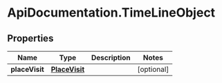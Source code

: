 # ApiDocumentation.TimeLineObject

## Properties

Name | Type | Description | Notes
------------ | ------------- | ------------- | -------------
**placeVisit** | [**PlaceVisit**](PlaceVisit.md) |  | [optional] 


